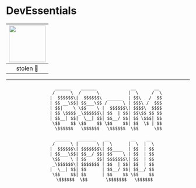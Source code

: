 # DevEssentials
<div align="center">
  
  | <img src="https://gsom.spbu.ru/templates/gsom/img/favicon.png" width="100">
  | :-:
  | stolen 🥹

</div>

---

<div align="center">
  
```
        ______    ______             __       __ 
       /      \  /      \           |  \     /  \
      |  $$$$$$\|  $$$$$$\  ______  | $$\   /  $$
      | $$ __\$$| $$___\$$ /      \ | $$$\ /  $$$
      | $$|    \ \$$    \ |  $$$$$$\| $$$$\  $$$$
      | $$ \$$$$ _\$$$$$$\| $$  | $$| $$\$$ $$ $$
      | $$__| $$|  \__| $$| $$__/ $$| $$ \$$$| $$
       \$$    $$ \$$    $$ \$$    $$| $$  \$ | $$
        \$$$$$$   \$$$$$$   \$$$$$$  \$$      \$$
                                                          
        ______   _______   __        __    __    
       /      \ |       \ |  \      |  \  |  \   
      |  $$$$$$\| $$$$$$$\| $$____  | $$  | $$   
      | $$___\$$| $$__/ $$| $$    \ | $$  | $$   
       \$$    \ | $$    $$| $$$$$$$\| $$  | $$   
       _\$$$$$$\| $$$$$$$ | $$  | $$| $$  | $$   
   |  \__| $$| $$      | $$__/ $$| $$__/ $$
    \$$    $$| $$      | $$    $$ \$$    $$
     \$$$$$$  \$$       \$$$$$$$   \$$$$$$

```
</div>

